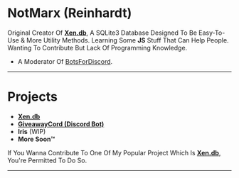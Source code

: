 # NotMarx (Reinhardt)
Original Creator Of **[Xen.db](https://github.com/NotMarx/Xen.db)**, A SQLite3 Database Designed To Be Easy-To-Use & More Utility Methods. Learning Some **JS** Stuff That Can Help People. Wanting To Contribute But Lack Of Programming Knowledge. 

- A Moderator Of [BotsForDiscord](https://github.com/BotsForDiscord).

---

# Projects
- **[Xen.db](https://github.com/NotMarx/Xen.db)**
- **[GiveawayCord (Discord Bot)](https://github.com/NotMarx/GiveawayCord)**
- **Iris** (WIP)
- **More Soon™**

If You Wanna Contribute To One Of My Popular Project Which Is **[Xen.db](https://github.com/NotMarx/Xen.db)**, You're Permitted To Do So.

---



